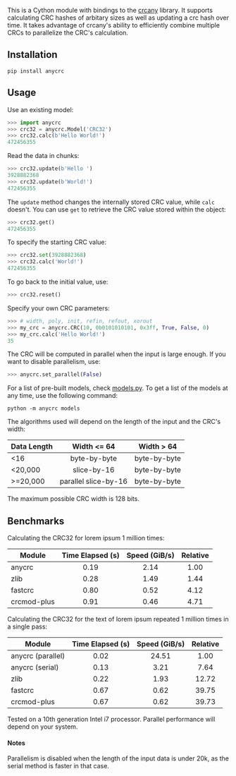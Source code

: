 This is a Cython module with bindings to the [crcany](https://github.com/madler/crcany) library. It supports calculating CRC hashes of arbitary sizes as well as updating a crc hash over time. It takes advantage of crcany's ability to efficiently combine multiple CRCs to parallelize the CRC's calculation.

## Installation

`pip install anycrc`

## Usage

Use an existing model:

```python
>>> import anycrc
>>> crc32 = anycrc.Model('CRC32')
>>> crc32.calc(b'Hello World!')
472456355
```

Read the data in chunks:

```python
>>> crc32.update(b'Hello ')
3928882368
>>> crc32.update(b'World!')
472456355
```

The `update` method changes the internally stored CRC value, while `calc` doesn't. You can use `get` to retrieve the CRC value stored within the object:

```python
>>> crc32.get()
472456355
```

To specify the starting CRC value:

```python
>>> crc32.set(3928882368)
>>> crc32.calc('World!')
472456355
```

To go back to the initial value, use:

```python
>>> crc32.reset()
```

Specify your own CRC parameters:

```python
>>> # width, poly, init, refin, refout, xorout
>>> my_crc = anycrc.CRC(10, 0b0101010101, 0x3ff, True, False, 0)
>>> my_crc.calc('Hello World!')
35
```

The CRC will be computed in parallel when the input is large enough. If you want to disable parallelism, use:

```python
>>> anycrc.set_parallel(False)
```

For a list of pre-built models, check [models.py](https://github.com/marzooqy/anycrc/blob/main/src/anycrc/models.py). To get a list of the models at any time, use the following command:

`python -m anycrc models`

The algorithms used will depend on the length of the input and the CRC's width:

| Data Length | Width <= 64 | Width > 64 |
|---|:-:|:-:|
| <16 | byte-by-byte | byte-by-byte |
| <20,000 | slice-by-16 | byte-by-byte |
| >=20,000 | parallel slice-by-16 | byte-by-byte |

The maximum possible CRC width is 128 bits.

## Benchmarks

Calculating the CRC32 for lorem ipsum 1 million times:

| Module | Time Elapsed (s) | Speed (GiB/s) | Relative |
|---|:-:|:-:|:-:|
| anycrc | 0.19 | 2.14 | 1.00 |
| zlib | 0.28 | 1.49 | 1.44 |
| fastcrc | 0.80 | 0.52 | 4.12 |
| crcmod-plus | 0.91 | 0.46 | 4.71 |

Calculating the CRC32 for the text of lorem ipsum repeated 1 million times in a single pass:

| Module | Time Elapsed (s) | Speed (GiB/s) | Relative |
|---|:-:|:-:|:-:|
| anycrc (parallel) | 0.02 | 24.51 | 1.00 |
| anycrc (serial) | 0.13 | 3.21 | 7.64 |
| zlib | 0.22 | 1.93 | 12.72 |
| fastcrc | 0.67 | 0.62 | 39.75 |
| crcmod-plus | 0.67 | 0.62 | 39.73 |

Tested on a 10th generation Intel i7 processor. Parallel performance will depend on your system.

#### Notes

Parallelism is disabled when the length of the input data is under 20k, as the serial method is faster in that case.
